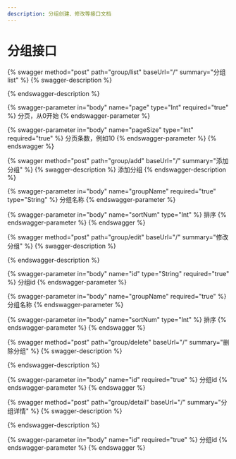 ```yaml
---
description: 分组创建、修改等接口文档
---
```


# 分组接口

{% swagger method="post" path="group/list" baseUrl="/" summary="分组list" %}
{% swagger-description %}

{% endswagger-description %}

{% swagger-parameter in="body" name="page" type="Int" required="true" %}
分页，从0开始
{% endswagger-parameter %}

{% swagger-parameter in="body" name="pageSize" type="Int" required="true" %}
分页条数，例如10
{% endswagger-parameter %}
{% endswagger %}

{% swagger method="post" path="group/add" baseUrl="/" summary="添加分组" %}
{% swagger-description %}
添加分组
{% endswagger-description %}

{% swagger-parameter in="body" name="groupName" required="true" type="String" %}
分组名称
{% endswagger-parameter %}

{% swagger-parameter in="body" name="sortNum" type="Int" %}
排序
{% endswagger-parameter %}
{% endswagger %}

{% swagger method="post" path="group/edit" baseUrl="/" summary="修改分组" %}
{% swagger-description %}

{% endswagger-description %}

{% swagger-parameter in="body" name="id" type="String" required="true" %}
分组id
{% endswagger-parameter %}

{% swagger-parameter in="body" name="groupName" required="true" %}
分组名称
{% endswagger-parameter %}

{% swagger-parameter in="body" name="sortNum" type="Int" %}
排序
{% endswagger-parameter %}
{% endswagger %}

{% swagger method="post" path="group/delete" baseUrl="/" summary="删除分组" %}
{% swagger-description %}

{% endswagger-description %}

{% swagger-parameter in="body" name="id" required="true" %}
分组id
{% endswagger-parameter %}
{% endswagger %}

{% swagger method="post" path="group/detail" baseUrl="/" summary="分组详情" %}
{% swagger-description %}

{% endswagger-description %}

{% swagger-parameter in="body" name="id" required="true" %}
分组id
{% endswagger-parameter %}
{% endswagger %}
